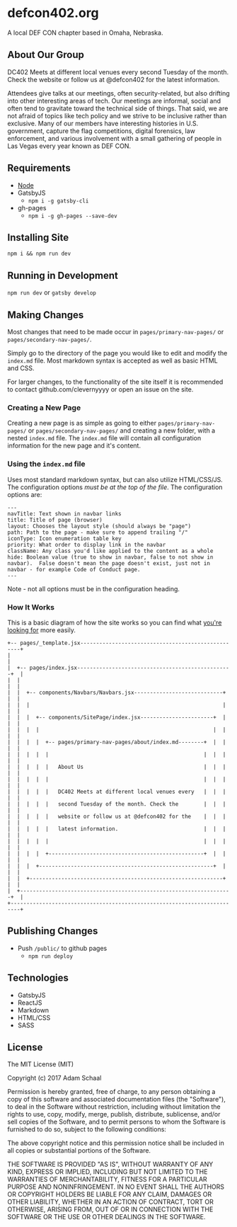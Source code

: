 # defcon402.org

A local DEF CON chapter based in Omaha, Nebraska.


## About Our Group

DC402 Meets at different local venues every second Tuesday of the month. Check the website or follow us at @defcon402 for the latest information.


Attendees give talks at our meetings, often security-related, but also drifting into other interesting areas of tech. Our meetings are informal, social and often tend to gravitate toward the technical side of things. That said, we are not afraid of topics like tech policy and we strive to be inclusive rather than exclusive. Many of our members have interesting histories in U.S. government, capture the flag competitions, digital forensics, law enforcement, and various involvement with a small gathering of people in Las Vegas every year known as DEF CON.



## Requirements

* [Node](https://nodejs.org/en/)
* GatsbyJS
	* `npm i -g gatsby-cli`
* gh-pages
	* `npm i -g gh-pages --save-dev`

## Installing Site

`npm i && npm run dev`

## Running in Development

`npm run dev` or `gatsby develop`

## Making Changes

Most changes that need to be made occur in `pages/primary-nav-pages/` or `pages/secondary-nav-pages/`.

Simply go to the directory of the page you would like to edit and modify the `index.md` file.  Most markdown syntax is accepted as well as basic HTML and CSS. 

For larger changes, to the functionality of the site itself it is recommended to contact github.com/clevernyyyy or open an issue on the site.


### Creating a New Page

Creating a new page is as simple as going to either `pages/primary-nav-pages/` or `pages/secondary-nav-pages/` and creating a new folder, with a nested `index.md` file.  The `index.md` file will contain all configuration information for the new page and it's content.

### Using the `index.md` file

Uses most standard markdown syntax, but can also utilize HTML/CSS/JS.  The configuration options *must be at the top of the file*.  The configuration options are:
```
---
navTitle: Text shown in navbar links
title: Title of page (browser)
layout: Chooses the layout style (should always be "page")
path: Path to the page - make sure to append trailing "/"
iconType: Icon enumeration table key
priority: What order to display link in the navbar 
className: Any class you'd like applied to the content as a whole
hide: Boolean value (true to show in navbar, false to not show in navbar).  False doesn't mean the page doesn't exist, just not in navbar - for example Code of Conduct page.
---
```

Note - not all options must be in the configuration heading.



### How It Works

This is a basic diagram of how the site works so you can find what [you're looking for](https://youtu.be/UBYnT8JY7sE?t=37) more easily.

```
+-- pages/_template.jsx---------------------------------------------------+
|                                                                         |
|  +-- pages/index.jsx-------------------------------------------------+  |
|  |                                                                   |  |
|  |  +-- components/Navbars/Navbars.jsx----------------------------+  |  |
|  |  |                                                             |  |  |
|  |  |  +-- components/SitePage/index.jsx-----------------------+  |  |  |
|  |  |  |                                                       |  |  |  |
|  |  |  |  +-- pages/primary-nav-pages/about/index.md--------+  |  |  |  |
|  |  |  |  |                                                 |  |  |  |  |
|  |  |  |  |   About Us                                      |  |  |  |  |
|  |  |  |  |                                                 |  |  |  |  |
|  |  |  |  |   DC402 Meets at different local venues every   |  |  |  |  |
|  |  |  |  |   second Tuesday of the month. Check the        |  |  |  |  |
|  |  |  |  |   website or follow us at @defcon402 for the    |  |  |  |  |
|  |  |  |  |   latest information.                           |  |  |  |  |
|  |  |  |  |                                                 |  |  |  |  |
|  |  |  |  +-------------------------------------------------+  |  |  |  |
|  |  |  +-------------------------------------------------------+  |  |  |
|  |  +-------------------------------------------------------------+  |  |
|  +-------------------------------------------------------------------+  |
+-------------------------------------------------------------------------+
```



## Publishing Changes 

* Push `/public/` to github pages
	* `npm run deploy`



## Technologies

* GatsbyJS
* ReactJS
* Markdown
* HTML/CSS
* SASS


## License

The MIT License (MIT)

Copyright (c) 2017 Adam Schaal

Permission is hereby granted, free of charge, to any person obtaining a copy
of this software and associated documentation files (the "Software"), to deal
in the Software without restriction, including without limitation the rights
to use, copy, modify, merge, publish, distribute, sublicense, and/or sell
copies of the Software, and to permit persons to whom the Software is
furnished to do so, subject to the following conditions:

The above copyright notice and this permission notice shall be included in all
copies or substantial portions of the Software.

THE SOFTWARE IS PROVIDED "AS IS", WITHOUT WARRANTY OF ANY KIND, EXPRESS OR
IMPLIED, INCLUDING BUT NOT LIMITED TO THE WARRANTIES OF MERCHANTABILITY,
FITNESS FOR A PARTICULAR PURPOSE AND NONINFRINGEMENT. IN NO EVENT SHALL THE
AUTHORS OR COPYRIGHT HOLDERS BE LIABLE FOR ANY CLAIM, DAMAGES OR OTHER
LIABILITY, WHETHER IN AN ACTION OF CONTRACT, TORT OR OTHERWISE, ARISING FROM,
OUT OF OR IN CONNECTION WITH THE SOFTWARE OR THE USE OR OTHER DEALINGS IN THE
SOFTWARE.